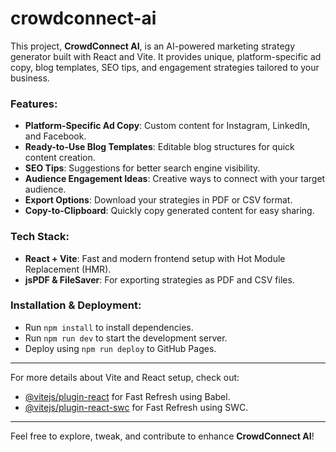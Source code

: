 # crowdconnect-ai

This project, **CrowdConnect AI**, is an AI-powered marketing strategy generator built with React and Vite. It provides unique, platform-specific ad copy, blog templates, SEO tips, and engagement strategies tailored to your business.

### Features:
- **Platform-Specific Ad Copy**: Custom content for Instagram, LinkedIn, and Facebook.
- **Ready-to-Use Blog Templates**: Editable blog structures for quick content creation.
- **SEO Tips**: Suggestions for better search engine visibility.
- **Audience Engagement Ideas**: Creative ways to connect with your target audience.
- **Export Options**: Download your strategies in PDF or CSV format.
- **Copy-to-Clipboard**: Quickly copy generated content for easy sharing.

### Tech Stack:
- **React + Vite**: Fast and modern frontend setup with Hot Module Replacement (HMR).
- **jsPDF & FileSaver**: For exporting strategies as PDF and CSV files.

### Installation & Deployment:
- Run `npm install` to install dependencies.
- Run `npm run dev` to start the development server.
- Deploy using `npm run deploy` to GitHub Pages.

---

For more details about Vite and React setup, check out:

- [@vitejs/plugin-react](https://github.com/vitejs/vite-plugin-react/blob/main/packages/plugin-react/README.md) for Fast Refresh using Babel.
- [@vitejs/plugin-react-swc](https://github.com/vitejs/vite-plugin-react-swc) for Fast Refresh using SWC.

---

Feel free to explore, tweak, and contribute to enhance **CrowdConnect AI**!
